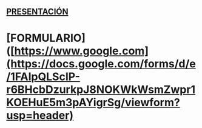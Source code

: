 
[PRESENTACIÓN](ttps://docs.google.com/presentation/d/1npybGG0uhRXIY7chExl13a0P9NOjSF9T9TxWQonwU2Q/edit?usp=sharing)
--------------------------------------------------
# [FORMULARIO]([https://www.google.com](https://docs.google.com/forms/d/e/1FAIpQLScIP-r6BHcbDzurkpJ8NOKWkWsmZwpr1KOEHuE5m3pAYigrSg/viewform?usp=header)

